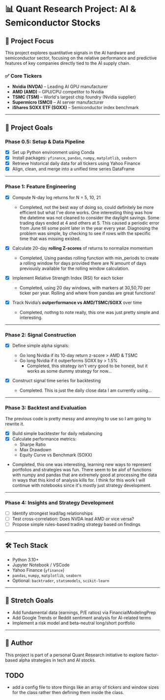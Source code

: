# 📊 Quant Research Project: AI & Semiconductor Stocks

## 🧠 Project Focus
This project explores quantitative signals in the AI hardware and semiconductor sector, focusing on the relative performance and predictive features of key companies directly tied to the AI supply chain.

### ✅ Core Tickers
- **Nvidia (NVDA)** – Leading AI GPU manufacturer
- **AMD (AMD)** – GPU/CPU competitor to Nvidia
- **TSMC (TSM)** – World's largest chip foundry (Nvidia supplier)
- **Supermicro (SMCI)** – AI server manufacturer
- **iShares SOXX ETF (SOXX)** – Semiconductor index benchmark

---

## 🎯 Project Goals

### Phase 0.5: Setup & Data Pipeline
- [x] Set up Python environment using Conda
- [x] Install packages: `yfinance`, `pandas`, `numpy`, `matplotlib`, `seaborn`
- [x] Retrieve historical daily data for all tickers using Yahoo Finance
- [x] Align, clean, and merge into a unified time series DataFrame

---

### Phase 1: Feature Engineering
- [x] Compute N-day log returns for N = 5, 10, 21
  - Completed, not the best way of doing so, could definitely be more efficient but what I've done works. One interesting thing was how the datetime was not cleaned to consider the daylight savings. Some trading days ended at 4 and others at 5. This caused a periodic error from June till some point later in the year every year. Diagnosing the problem was simple, by checking to see if rows with the specific time that was missing existed.

- [x] Calculate 20-day **rolling Z-scores** of returns to normalize momentum
  - Completed, Using pandas rolling function with min_periods to create a rolling window for days provided there are N amount of days previously available for the rolling window calculation.

- [x] Implement Relative Strength Index (RSI) for each ticker
  - Completed, using 20 day windows, with markers at 30,50,70 per ticker per year. Rolling and where from pandas are great functions! 
  
- [x] Track Nvidia’s **outperformance vs AMD/TSMC/SOXX** over time
  - Completed, nothng to note really, this one was just pretty simple and interesting.
---

### Phase 2: Signal Construction
- [x] Define simple alpha signals:
  - Go long Nvidia if its 10-day return z-score > AMD & TSMC
  - Go long Nvidia if it outperforms SOXX by > 1.5%
    - Completed, this strategy isn't very good to be honest, but it works as some dummy strategy for now... 

- [x] Construct signal time series for backtesting
  - Completed. This is just the daily close data I am currently using...
---

### Phase 3: Backtest and Evaluation

The previous code is pretty messy and annoying to use so I am going to rewrite it.


- [x] Build simple backtester for daily rebalancing
- [x] Calculate performance metrics:
  - Sharpe Ratio
  - Max Drawdown
  - Equity Curve vs Benchmark (SOXX)
- Completed, this one was interesting, learning new ways to represent portfolios and strategies was fun. There seem to be alof of functions with numpy and pandas that are extremely good at processing the data in ways that this kind of analysis kills for. I think for this work I will continue with notebooks since it's mostly just strategy development.
---

### Phase 4: Insights and Strategy Development
- [ ] Identify strongest lead/lag relationships
- [ ] Test cross-correlation: Does NVDA lead AMD or vice versa?
- [ ] Propose simple rules-based trading strategy based on findings

---

## 🛠 Tech Stack
- Python 3.10+
- Jupyter Notebook / VSCode
- Yahoo Finance (`yfinance`)
- `pandas`, `numpy`, `matplotlib`, `seaborn`
- Optional: `backtrader`, `statsmodels`, `scikit-learn`

---

## 🔭 Stretch Goals
- Add fundamental data (earnings, P/E ratios) via FinancialModelingPrep
- Add Google Trends or Reddit sentiment analysis for AI-related terms
- Implement a risk model and beta-neutral long/short portfolio

---

## 📌 Author
This project is part of a personal Quant Research initiative to explore factor-based alpha strategies in tech and AI stocks.

## TODO
- add a config file to store things like an array of tickers and window sizes for the class rather then defining them inside the class.